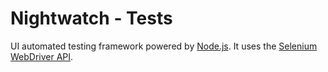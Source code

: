 # Nightwatch - Tests

UI automated testing framework powered by [Node.js](http://nodejs.org/). It uses the [Selenium WebDriver API](https://github.com/SeleniumHQ/selenium/wiki/JsonWireProtocol).